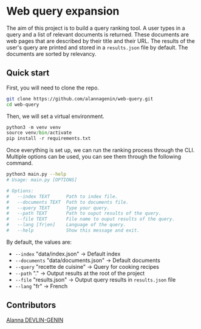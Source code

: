 # Web query expansion

The aim of this project is to build a query ranking tool. A user types in a query and a list of relevant documents is returned. These documents are web pages that are described by their title and their URL. The results of the user's query are printed and stored in a `results.json` file by default. The documents are sorted by relevancy.

## Quick start

First, you will need to clone the repo.
```bash
git clone https://github.com/alannagenin/web-query.git
cd web-query
```

Then, we will set a virtual environment.
```python
python3 -m venv venv
source venv/bin/activate
pip install -r requirements.txt
```
Once everything is set up, we can run the ranking process through the CLI. Multiple options can be used, you can see them through the following command.

```bash
python3 main.py --help
# Usage: main.py [OPTIONS]

# Options:
#   --index TEXT      Path to index file.
#   --documents TEXT  Path to documents file.
#   --query TEXT      Type your query.
#   --path TEXT       Path to ouput results of the query.
#   --file TEXT       File name to ouput results of the query.
#   --lang [fr|en]    Language of the query.
#   --help            Show this message and exit.
```

By default, the values are:
* `--index` "data/index.json" $\rightarrow$ Default index
* `--documents` "data/documents.json" $\rightarrow$ Default documents
* `--query` "recette de cuisine" $\rightarrow$ Query for cooking recipes
* `--path` "." $\rightarrow$ Output results at the root of the project
* `--file` "results.json" $\rightarrow$ Output query results in `results.json` file
* `--lang` "fr" $\rightarrow$ French

## Contributors

[Alanna DEVLIN-GENIN](https://github.com/alannagenin)